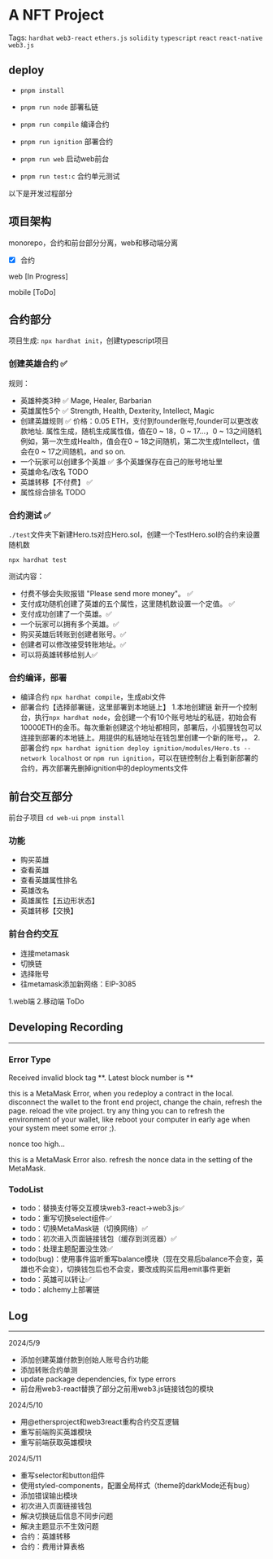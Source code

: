 # A NFT Project
Tags: `hardhat` `web3-react` `ethers.js` `solidity` `typescript` `react` `react-native` `web3.js`

## deploy

- `pnpm install`
- `pnpm run node` 部署私链
- `pnpm run compile` 编译合约
- `pnpm run ignition` 部署合约
- `pnpm run web` 启动web前台

- `pnpm run test:c` 合约单元测试

以下是开发过程部分

## 项目架构
monorepo，合约和前台部分分离，web和移动端分离

- [x] 合约

web [In Progress]

mobile [ToDo]

## 合约部分

项目生成: `npx hardhat init`，创建typescript项目

### 创建英雄合约 ✅
规则： 
- 英雄种类3种 ✅
    Mage, Healer, Barbarian
- 英雄属性5个 ✅
    Strength, Health, Dexterity, Intellect, Magic
- 创建英雄规则 ✅
    价格：0.05 ETH，支付到founder账号,founder可以更改收款地址.
    属性生成，随机生成属性值，值在0 ~ 18，0 ~ 17...，0 ~ 13之间随机
    例如，第一次生成Health，值会在0 ~ 18之间随机，第二次生成Intellect，值会在0 ~ 17之间随机，and so on.
- 一个玩家可以创建多个英雄 ✅
    多个英雄保存在自己的账号地址里
- 英雄命名/改名 TODO
- 英雄转移【不付费】 ✅
- 属性综合排名 TODO

### 合约测试 ✅
`./test`文件夹下新建Hero.ts对应Hero.sol，创建一个TestHero.sol的合约来设置随机数

`npx hardhat test`

测试内容：

- 付费不够会失败报错 "Please send more money"。 ✅
- 支付成功随机创建了英雄的五个属性，这里随机数设置一个定值。 ✅
- 支付成功创建了一个英雄。✅
- 一个玩家可以拥有多个英雄。✅
- 购买英雄后转账到创建者账号。✅
- 创建者可以修改接受转账地址。✅
- 可以将英雄转移给别人✅

### 合约编译，部署
- 编译合约
`npx hardhat compile`，生成abi文件
- 部署合约【选择部署链，这里部署到本地链上】
1.本地创建链
新开一个控制台，执行`npx hardhat node`，会创建一个有10个账号地址的私链，初始会有10000ETH的金币。每次重新创建这个地址都相同，部署后，小狐狸钱包可以连接到部署的本地链上。用提供的私链地址在钱包里创建一个新的账号，。
2.部署合约
`npx hardhat ignition deploy ignition/modules/Hero.ts --network localhost` or `npm run ignition`，可以在链控制台上看到新部署的合约，再次部署先删掉ignition中的deployments文件

## 前台交互部分

前台子项目
`cd web-ui`
`pnpm install`

### 功能
- 购买英雄
- 查看英雄
- 查看英雄属性排名
- 英雄改名
- 英雄属性【五边形状态】
- 英雄转移【交换】

### 前台合约交互
- 连接metamask
- 切换链
- 选择账号
- 往metamask添加新网络：EIP-3085


1.web端
2.移动端 ToDo

## Developing Recording
---

### Error Type
Received invalid block tag **. Latest block number is **

this is a MetaMask Error, when you redeploy a contract in the local. disconnect the wallet to the front end project, change the chain, refresh the page. reload the vite project. try any thing you can to refresh the environment of your wallet, like reboot your computer in early age when your system meet some error ;).

nonce too high...

this is a MetaMask Error also. refresh the nonce data in the setting of the MetaMask.

### TodoList
- todo：替换支付等交互模块web3-react->web3.js✅
- todo：重写切换select组件✅
- todo：切换MetaMask链（切换网络）✅
- todo：初次进入页面链接钱包（缓存到浏览器）✅
- todo：处理主题配置没生效✅
- todo(bug)：使用事件监听重写balance模块（现在交易后balance不会变，英雄也不会变），切换钱包后也不会变，要改成购买后用emit事件更新
- todo：英雄可以转让✅
- todo：alchemy上部署链


## Log
---
2024/5/9
- 添加创建英雄付款到创始人账号合约功能
- 添加转账合约单测
- update package dependencies, fix type errors
- 前台用web3-react替换了部分之前用web3.js链接钱包的模块

2024/5/10
- 用@ethersproject和web3react重构合约交互逻辑
- 重写前端购买英雄模块
- 重写前端获取英雄模块

2024/5/11
- 重写selector和button组件
- 使用styled-components，配置全局样式（theme的darkMode还有bug）
- 添加错误输出模块
- 初次进入页面链接钱包
- 解决切换链后信息不同步问题
- 解决主题显示不生效问题
- 合约：英雄转移
- 合约：费用计算表格
